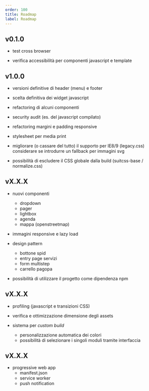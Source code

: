 ```yaml
---
order: 100
title: Roadmap
label: Roadmap
---
```


## v0.1.0

- test cross browser

- verifica accessibilità per componenti javascript e template

## v1.0.0

- versioni definitive di header (menu) e footer

- scelta definitiva dei widget javascript

- refactoring di alcuni componenti

- security audit (es. del javascript compilato)

- refactoring margini e padding responsive

- stylesheet per media print

- migliorare (o cassare del tutto) il supporto per IE8/9 (legacy.css)
  considerare se introdurre un fallback per immagini svg

- possibilità di escludere il CSS globale dalla build
  (suitcss-base / normalize.css)

## vX.X.X

- nuovi componenti
  - dropdown
  - pager
  - lightbox
  - agenda
  - mappa (openstreetmap)

- immagini responsive e lazy load

- design pattern
  - bottone spid
  - entry page servizi
  - form multistep
  - carrello pagopa

- possibilità di utilizzare il progetto come dipendenza npm

## vX.X.X

- profiling (javascript e transizioni CSS)

- verifica e ottimizzazione dimensione degli assets

- sistema per *custom build*
  - personalizzazione automatica dei colori
  - possibilità di selezionare i singoli moduli tramite interfaccia

## vX.X.X

- progressive web app
  - manifest.json
  - service worker
  - push notification
